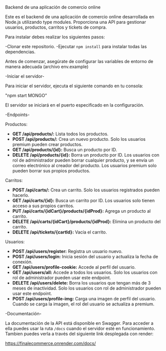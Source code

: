 Backend de una aplicación de comercio online

Este es el backend de una aplicación de comercio online desarrollada en Node.js utilizando type modules. Proporciona una API para gestionar usuarios, productos, carritos y tickets de compra.

Para instalar debes realizar los siguientes pasos:

-Clonar este repositorio.
-Ejecutar `npm install` para instalar todas las dependencias.

Antes de comenzar, asegúrate de configurar las variables de entorno de manera adecuada (archivo env.example)

-Iniciar el servidor-

Para iniciar el servidor, ejecuta el siguiente comando en tu consola:

"npm start MONGO"

El servidor se iniciará en el puerto especificado en la configuración.


-Endpoints-

Productos:

- **GET /api/products/:** Lista todos los productos.
- **POST /api/products/:** Crea un nuevo producto. Solo los usuarios premium pueden crear productos.
- **GET /api/products/{id}:** Busca un producto por ID.
- **DELETE /api/products/{id}:** Borra un producto por ID. Los usuarios con rol de administrador pueden borrar cualquier producto, y se envía un correo electrónico al creador del producto. Los usuarios premium solo pueden borrar sus propios productos.

Carritos:

- **POST /api/carts/:** Crea un carrito. Solo los usuarios registrados pueden hacerlo.
- **GET /api/carts/{id}:** Busca un carrito por ID. Los usuarios solo tienen acceso a sus propios carritos.
- **PUT /api/carts/{idCart}/products/{idProd}:** Agrega un producto al carrito.
- **DELETE /api/carts/{idCart}/products/{idProd}:** Elimina un producto del carrito.
- **DELETE /api/tickets/{cartId}:** Vacía el carrito.

Usuarios:

- **POST /api/users/register:** Registra un usuario nuevo.
- **POST /api/users/login:** Inicia sesión del usuario y actualiza la fecha de conexión.
- **GET /api/users/profile-cookie:** Accede al perfil del usuario.
- **GET /api/users/all:** Accede a todos los usuarios. Solo los usuarios con rol de administrador pueden usar este endpoint.
- **DELETE /api/users/delete:** Borra los usuarios que tengan más de 3 meses de inactividad. Solo los usuarios con rol de administrador pueden usar este endpoint.
- **POST /api/users/profile-img:** Carga una imagen de perfil del usuario. Cuando se carga la imagen, el rol del usuario se actualiza a premium.

-Documentación-

La documentación de la API está disponible en Swagger. Para acceder a ella puedes usar la ruta `/docs` cuando el servidor esté en funcionamiento. Tambien puedes verla a través del siguiente link desplegada con render:

https://finalecommerce.onrender.com/docs/
